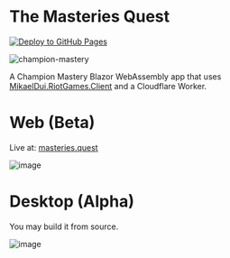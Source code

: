 # The Masteries Quest
[![Deploy to GitHub Pages](https://github.com/mikaeldui/masteries-quest/actions/workflows/deploy.yml/badge.svg)](https://github.com/mikaeldui/masteries-quest/actions/workflows/deploy.yml)

![champion-mastery](https://user-images.githubusercontent.com/3706841/150699592-aa690116-c61d-4859-99a8-033ab71a6359.jpg)

A Champion Mastery Blazor WebAssembly app that uses [MikaelDui.RiotGames.Client](https://github.com/mikaeldui/riot-games-dotnet-client) and a Cloudflare Worker.

# Web (Beta)

Live at: [masteries.quest](https://masteries.quest)

![image](https://user-images.githubusercontent.com/3706841/151392473-a42e57c1-f88e-4280-bc31-8fa2c7455c23.png)

# Desktop (Alpha)

You may build it from source.

![image](https://user-images.githubusercontent.com/3706841/152638484-755b9c9a-c606-4777-9306-def38d80735e.png)
